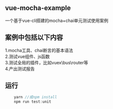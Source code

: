 ## vue-mocha-example
一个基于vue-cli搭建的mocha+chai单元测试使用案例  

## 案例中包括以下内容
1.mocha工具、chai断言的基本语法  
2.测试vue组件、js函数  
3.测试全局的插件，比如vuex\bus\router等  
4.产出测试报告

## 运行
```js
    yarn //或npm install
    npm run test:unit
```